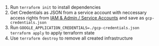 1. Run `terraform init` to install dependencies
2. Get Credentials as JSON from a service account with neccessary access rights from [IAM & Admin / Service Accounts](https://console.cloud.google.com/iam-admin/serviceaccounts) and save as `gcp-credentials.json`
3. Run `GOOGLE_APPLICATION_CREDENTIALS=./gcp-credentials.json terraform apply` to apply terraform state
4. Use `terraform destroy` to remove all created infrastructure
